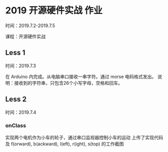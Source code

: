 # 2019 开源硬件实战 作业

时间：2019.7.2-2019.7.5

课程：开源硬件实战
## Less 1
时间：2019.7.3

在 Arduino 内完成。从电脑串口接收一串字符。通过 morse 电码格式发出。
说明：接收到的字符串，只包含26个小写字母，空格和回车。
## Less 2
时间：2019.7.4

### onClass
实现两个电机作为小车的轮子，通过串口监视器控制小车的运动
上传了实现代码及 f(orward), b(ackward), l(eft), r(ight), s(top) 的工作截图

